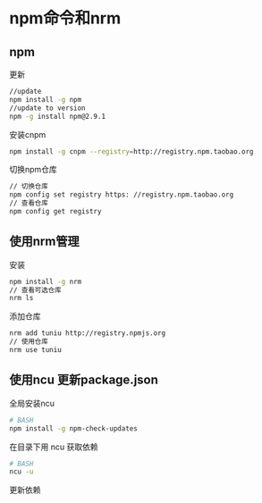 <!--
Created: Mon Aug 26 2019 15:21:10 GMT+0800 (China Standard Time)
Modified: Wed Jul 01 2020 16:56:29 GMT+0800 (China Standard Time)
-->

# npm命令和nrm

## npm

更新

``` bash
//update
npm install -g npm
//update to version
npm -g install npm@2.9.1
```

安装cnpm

``` bash
npm install -g cnpm --registry=http://registry.npm.taobao.org
```

切换npm仓库

``` bash
// 切换仓库
npm config set registry https: //registry.npm.taobao.org 
// 查看仓库
npm config get registry
```

## 使用nrm管理

安装

``` bash
npm install -g nrm
// 查看可选仓库
nrm ls
```

添加仓库

``` bash
nrm add tuniu http://registry.npmjs.org
// 使用仓库
nrm use tuniu 
```

## 使用ncu 更新package.json

全局安装ncu

``` BASH
# BASH
npm install -g npm-check-updates
```

在目录下用 ncu 获取依赖

``` BASH
# BASH
ncu -u
```

更新依赖
